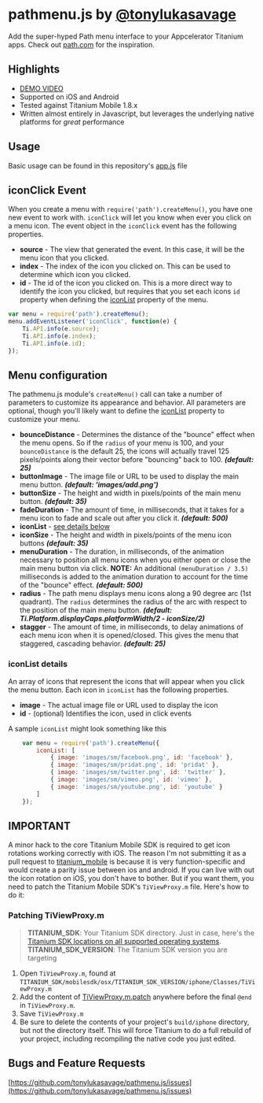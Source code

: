# pathmenu.js by [@tonylukasavage](http://twitter.com/#!/tonylukasavage)

Add the super-hyped Path menu interface to your Appcelerator Titanium apps. Check out [path.com](http://path.com) for the inspiration.

## Highlights

* [DEMO VIDEO](http://www.youtube.com/watch?v=7UviCrgNFr0)
* Supported on iOS and Android
* Tested against Titanium Mobile 1.8.x
* Written almost entirely in Javascript, but leverages the underlying native platforms for _great_ performance

## Usage

Basic usage can be found in this repository's [app.js](https://github.com/tonylukasavage/pathmenu.js/blob/master/Resources/app.js) file

## iconClick Event

When you create a menu with `require('path').createMenu()`, you have one new event to work with. `iconClick` will let you know when ever you click on a menu icon. The event object in the `iconClick` event has the following properties.

* **source** - The view that generated the event. In this case, it will be the menu icon that you clicked.
* **index** - The index of the icon you clicked on. This can be used to determine which icon you clicked.
* **id** - The id of the icon you clicked on. This is a more direct way to identify the icon you clicked, but requires that you set each icons `id` property when defining the <a href="#iconList">iconList</a> property of the menu.

```javascript
var menu = require('path').createMenu();
menu.addEventListener('iconClick', function(e) {
    Ti.API.info(e.source);
	Ti.API.info(e.index);
	Ti.API.info(e.id);
});
```

## Menu configuration

The pathmenu.js module's `createMenu()` call can take a number of parameters to customize its appearance and behavior. All parameters are optional, though you'll likely want to define the <a href="#iconList">iconList</a> property to customize your menu. 

* **bounceDistance** - Determines the distance of the "bounce" effect when the menu opens. So if the `radius` of your menu is 100, and your `bounceDistance` is the default 25, the icons will actually travel 125 pixels/points along their vector before "bouncing" back to 100. **_(default: 25)_** 
* **buttonImage** - The image file or URL to be used to display the main menu button. **_(default: 'images/add.png')_**
* **buttonSize** - The height and width in pixels/points of the main menu button. **_(default: 35)_**
* **fadeDuration** - The amount of time, in milliseconds, that it takes for a menu icon to fade and scale out after you click it. **_(default: 500)_**
* **iconList** - <a href="#iconList">see details below</a>
* **iconSize** - The height and width in pixels/points of the menu icon buttons **_(default: 35)_**
* **menuDuration** - The duration, in milliseconds, of the animation necessary to position all menu icons when you either open or close the main menu button via click. **NOTE:** An additional `(menuDuration / 3.5)` milliseconds is added to the animation duration to account for the time of the "bounce" effect. **_(default: 500)_**
* **radius** - The path menu displays menu icons along a 90 degree arc (1st quadrant). The `radius` determines the radius of the arc with respect to the position of the main menu button. **_(default: Ti.Platform.displayCaps.platformWidth/2 - iconSize/2)_**
* **stagger** - The amount of time, in milliseconds, to delay animations of each menu icon when it is opened/closed. This gives the menu that staggered, cascading behavior. **_(default: 25)_**


### iconList details<a name="iconList">&nbsp;</a>

An array of icons that represent the icons that will appear when you click the menu button. Each icon in `iconList` has the following properties.

* **image** - The actual image file or URL used to display the icon
* **id** - (optional) Identifies the icon, used in click events
       
A sample `iconList` might look something like this

```javascript
    var menu = require('path').createMenu({
        iconList: [
          	{ image: 'images/sm/facebook.png', id: 'facebook' },
        	{ image: 'images/sm/pridat.png', id: 'pridat' },
        	{ image: 'images/sm/twitter.png', id: 'twitter' },
        	{ image: 'images/sm/vimeo.png', id: 'vimeo' },
        	{ image: 'images/sm/youtube.png', id: 'youtube' }
        ]
    });
```

## IMPORTANT 

A minor hack to the core Titanium Mobile SDK is required to get icon rotations working correctly with iOS. The reason I'm not submitting it as a pull request to [titanium_mobile](https://github.com/appcelerator/titanium_mobile) is because it is very function-specific and would create a parity issue between ios and android. If you can live with out the icon rotation on iOS, you don't have to bother. But if you want them, you need to patch the Titanium Mobile SDK's `TiViewProxy.m` file. Here's how to do it:

### Patching TiViewProxy.m

> **TITANIUM_SDK**: Your Titanium SDK directory. Just in case, here's the [Titanium SDK locations on all supported operating systems](https://wiki.appcelerator.org/display/guides/Installing+Titanium+SDK+Continuous+Builds#InstallingTitaniumSDKContinuousBuilds-ManualInstall).
> **TITANIUM_SDK_VERSION**: The Titanium SDK version you are targeting

1. Open `TiViewProxy.m`, found at `TITANIUM_SDK/mobilesdk/osx/TITANIUM_SDK_VERSION/iphone/Classes/TiViewProxy.m`
2. Add the content of [TiViewProxy.m.patch](https://github.com/tonylukasavage/pathmenu.js/blob/master/patch/TiViewProxy.m.patch) anywhere before the final `@end` in `TiViewProxy.m`.
3. Save `TiViewProxy.m`
4. Be sure to delete the contents of your project's `build/iphone` directory, but not the directory itself. This will force Titanium to do a full rebuild of your project, including recompiling the native code you just edited.

## Bugs and Feature Requests

[https://github.com/tonylukasavage/pathmenu.js/issues](https://github.com/tonylukasavage/pathmenu.js/issues)